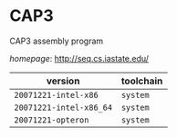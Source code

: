 # CAP3

CAP3 assembly program

*homepage*: <http://seq.cs.iastate.edu/>

version | toolchain
--------|----------
``20071221-intel-x86`` | ``system``
``20071221-intel-x86_64`` | ``system``
``20071221-opteron`` | ``system``
